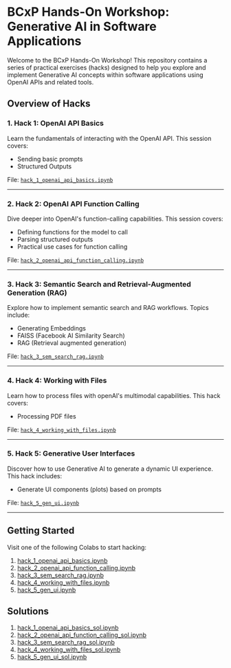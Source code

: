 # BCxP Hands-On Workshop: Generative AI in Software Applications

Welcome to the BCxP Hands-On Workshop! This repository contains a series of practical exercises (hacks) designed to help you explore and implement Generative AI concepts within software applications using OpenAI APIs and related tools.

## Overview of Hacks

### 1. Hack 1: OpenAI API Basics
Learn the fundamentals of interacting with the OpenAI API. This session covers:
- Sending basic prompts
- Structured Outputs

File: [`hack_1_openai_api_basics.ipynb`](hack_1_openai_api_basics.ipynb)

---

### 2. Hack 2: OpenAI API Function Calling
Dive deeper into OpenAI's function-calling capabilities. This session covers:
- Defining functions for the model to call
- Parsing structured outputs
- Practical use cases for function calling

File: [`hack_2_openai_api_function_calling.ipynb`](hack_2_openai_api_function_calling.ipynb)

---

### 3. Hack 3: Semantic Search and Retrieval-Augmented Generation (RAG)
Explore how to implement semantic search and RAG workflows. Topics include:
- Generating Embeddings
- FAISS (Facebook AI Similarity Search)
- RAG (Retrieval augmented generation)

File: [`hack_3_sem_search_rag.ipynb`](hack_3_sem_search_rag.ipynb)

---

### 4. Hack 4: Working with Files
Learn how to process files with openAI's multimodal capabilities. This hack covers:
- Processing PDF files

File: [`hack_4_working_with_files.ipynb`](hack_4_working_with_files.ipynb)

---

### 5. Hack 5: Generative User Interfaces
Discover how to use Generative AI to generate a dynamic UI experience. This hack includes:
- Generate UI components (plots) based on prompts

File: [`hack_5_gen_ui.ipynb`](hack_5_gen_ui.ipynb)

---

## Getting Started

Visit one of the following Colabs to start hacking:

1. [hack_1_openai_api_basics.ipynb](https://colab.research.google.com/github/jank-bcxp/bcxp_weekend2025_HandsOn_AI/blob/main/hack_1_openai_api_basics.ipynb)
2. [hack_2_openai_api_function_calling.ipynb](https://colab.research.google.com/github/jank-bcxp/bcxp_weekend2025_HandsOn_AI/blob/main/hack_2_openai_api_function_calling.ipynb)
3. [hack_3_sem_search_rag.ipynb](https://colab.research.google.com/github/jank-bcxp/bcxp_weekend2025_HandsOn_AI/blob/main/hack_3_sem_search_rag.ipynb)
4. [hack_4_working_with_files.ipynb](https://colab.research.google.com/github/jank-bcxp/bcxp_weekend2025_HandsOn_AI/blob/main/hack_4_working_with_files.ipynb)
5. [hack_5_gen_ui.ipynb](https://colab.research.google.com/github/jank-bcxp/bcxp_weekend2025_HandsOn_AI/blob/main/hack_5_gen_ui.ipynb)

## Solutions
1. [hack_1_openai_api_basics_sol.ipynb](https://colab.research.google.com/github/jank-bcxp/bcxp_weekend2025_HandsOn_AI/blob/main/solutions/hack_1_openai_api_basics_sol.ipynb)
2. [hack_2_openai_api_function_calling_sol.ipynb](https://colab.research.google.com/github/jank-bcxp/bcxp_weekend2025_HandsOn_AI/blob/main/solutions/hack_2_openai_api_function_calling_sol.ipynb)
3. [hack_3_sem_search_rag_sol.ipynb](https://colab.research.google.com/github/jank-bcxp/bcxp_weekend2025_HandsOn_AI/blob/main/solutions/hack_3_sem_search_rag_sol.ipynb)
4. [hack_4_working_with_files_sol.ipynb](https://colab.research.google.com/github/jank-bcxp/bcxp_weekend2025_HandsOn_AI/blob/main/solutions/hack_4_working_with_files_sol.ipynb)
5. [hack_5_gen_ui_sol.ipynb](https://colab.research.google.com/github/jank-bcxp/bcxp_weekend2025_HandsOn_AI/blob/main/solutions/hack_5_gen_ui_sol.ipynb)